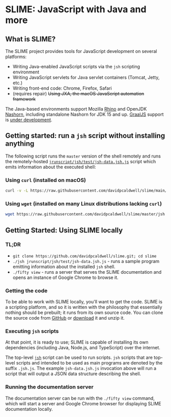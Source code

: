 [comment]: # (	LICENSE)
[comment]: # (	This Source Code Form is subject to the terms of the Mozilla Public License, v. 2.0. If a copy of the MPL was not)
[comment]: # (	distributed with this file, You can obtain one at http://mozilla.org/MPL/2.0/.)
[comment]: # ()
[comment]: # (	END LICENSE)

# SLIME: JavaScript with Java and more

## What is SLIME?

The SLIME project provides tools for JavaScript development on several platforms:

* Writing Java-enabled JavaScript scripts via the `jsh` scripting environment
* Writing JavaScript servlets for Java servlet containers (Tomcat, Jetty, etc.)
* Writing front-end code: Chrome, Firefox, Safari
* (requires repair) ~~Using JXA, the macOS JavaScript automation framework~~

The Java-based environments support Mozilla [Rhino](https://github.com/mozilla/rhino) and OpenJDK [Nashorn](https://github.com/openjdk/nashorn), including standalone Nashorn for JDK 15 and up. [GraalJS](https://github.com/oracle/graaljs) support is [under development](https://github.com/davidpcaldwell/slime/issues?q=is%3Aissue+is%3Aopen+label%3Agraalvm).

## Getting started: run a `jsh` script without installing anything

The following script runs the `master` version of the shell remotely and runs the remotely-hosted
[`jrunscript/jsh/test/jsh-data.jsh.js`](jrunscript/jsh/test/jsh-data.jsh.js) script which emits information about the executed shell:

### Using `curl` (installed on macOS)

```bash
curl -v -L https://raw.githubusercontent.com/davidpcaldwell/slime/main/jsh | bash -s https://raw.githubusercontent.com/davidpcaldwell/slime/main/jrunscript/jsh/test/jsh-data.jsh.js
```

### Using `wget` (installed on many Linux distributions lacking `curl`)

```bash
wget https://raw.githubusercontent.com/davidpcaldwell/slime/master/jsh -O - | bash -s https://raw.githubusercontent.com/davidpcaldwell/slime/master/jrunscript/jsh/test/jsh-data.jsh.js
```

## Getting Started: Using SLIME locally

### TL;DR

* `git clone https://github.com/davidpcaldwell/slime.git; cd slime`
* `./jsh jrunscript/jsh/test/jsh-data.jsh.js` - runs a sample program emitting information about the installed `jsh` shell.
* `./fifty view` - runs a server that serves the SLIME documentation and opens an instance of Google Chrome to browse it.

### Getting the code

To be able to work with SLIME locally, you'll want to get the code. SLIME is a scripting platform, and so it is written with the
philosophy that essentially nothing should be prebuilt; it runs from its own source code. You can clone the source code from
[GitHub](https://github.com/davidpcaldwell/slime) or
[download](https://github.com/davidpcaldwell/slime/archive/refs/heads/master.zip) it and unzip it.

### Executing `jsh` scripts

At that point, it is ready to use; SLIME is capable of installing its own dependencies (including Java, Node.js, and TypeScript)
over the internet.

The top-level [`jsh`](jsh) script can be used to run scripts. `jsh` scripts that are top-level scripts and intended to
be used as main programs are denoted by the suffix `.jsh.js`. The example `jsh-data.jsh.js` invocation above will run a script that
will output a JSON data structure describing the shell.

### Running the documentation server

The documentation server can be run with the `./fifty view` command, which will start a server and Google Chrome browser for
displaying SLIME documentation locally.
